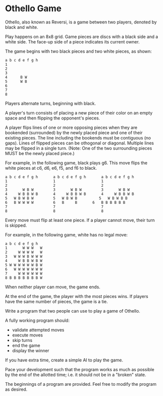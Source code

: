 # Othello Game

Othello, also known as Reversi, is a game between two players, denoted by black and white.
 
Play happens on an 8x8 grid. Game pieces are discs with a black side and a
white side. The face-up side of a piece indicates its current owner.

The game begins with two black pieces and two white pieces, as shown:
```
a b c d e f g h
1
2
3
4      B W
5      W B
6
7
8
```

Players alternate turns, beginning with black.

A player's turn consists of placing a new piece of their color on an empty space
and then flipping the opponent's pieces.

A player flips lines of one or more opposing pieces when they are bookended
(surrounded) by the newly placed piece and one of their existing pieces. The line
including the bookends must be contiguous (no gaps). Lines of flipped pieces
can be othogonal or diagonal. Multiple lines may be flipped in a single turn.
(Note: One of the two surrounding pieces MUST be the newly placed piece.)

For example, in the following game, black plays g6. This move flips the white
pieces at c6, d6, e6, f5, and f6 to black.
```
a b c d e f g h       a b c d e f g h       a b c d e f g h
1                     1                     1
2                     2                     2
3       W B W         3       W B W         3       W B W
4     W B B W B       4     W B B W B       4     W B B W B
5   W B W B W         5   W B W B          5   W B W B B
6   B W W W W         6   B     B       6   B B B B B B
7                     7                     7
8                     8                     8
```
Every move must flip at least one piece. If a player cannot move, their turn is
skipped.

For example, in the following game, white has no legal move:
```
a b c d e f g h
1       W W W   W
2     W W W W   W
3   W W W B W W W
4     W B B W B W
5 W W W W W W B W
6   W W W W W W W
7     W W W W W W
8 B B B B B B B W
```

When neither player can move, the game ends.

At the end of the game, the player with the most pieces wins. If players have the same number of pieces, the game is a tie.

Write a program that two people can use to play a game of Othello.

A fully working program should:
- validate attempted moves
- execute moves
- skip turns
- end the game
- display the winner

If you have extra time, create a simple AI to play the game.

Pace your development such that the program works as much as possible by the end of the allotted time; i.e. it should not be in a "broken" state.

The beginnings of a program are provided. Feel free to modify the program as desired.
